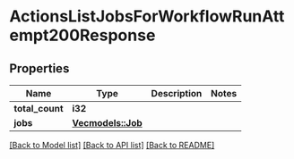 # ActionsListJobsForWorkflowRunAttempt200Response

## Properties

Name | Type | Description | Notes
------------ | ------------- | ------------- | -------------
**total_count** | **i32** |  | 
**jobs** | [**Vec<models::Job>**](job.md) |  | 

[[Back to Model list]](../README.md#documentation-for-models) [[Back to API list]](../README.md#documentation-for-api-endpoints) [[Back to README]](../README.md)


